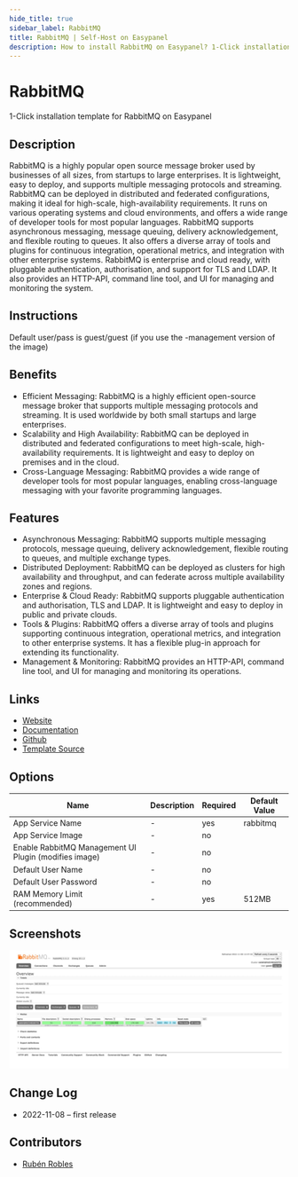 ```yaml
---
hide_title: true
sidebar_label: RabbitMQ
title: RabbitMQ | Self-Host on Easypanel
description: How to install RabbitMQ on Easypanel? 1-Click installation template for RabbitMQ on Easypanel
---
```


<!-- generated -->

# RabbitMQ

1-Click installation template for RabbitMQ on Easypanel

## Description

RabbitMQ is a highly popular open source message broker used by businesses of all sizes, from startups to large enterprises. It is lightweight, easy to deploy, and supports multiple messaging protocols and streaming. RabbitMQ can be deployed in distributed and federated configurations, making it ideal for high-scale, high-availability requirements. It runs on various operating systems and cloud environments, and offers a wide range of developer tools for most popular languages. RabbitMQ supports asynchronous messaging, message queuing, delivery acknowledgement, and flexible routing to queues. It also offers a diverse array of tools and plugins for continuous integration, operational metrics, and integration with other enterprise systems. RabbitMQ is enterprise and cloud ready, with pluggable authentication, authorisation, and support for TLS and LDAP. It also provides an HTTP-API, command line tool, and UI for managing and monitoring the system.

## Instructions

Default user/pass is guest/guest (if you use the -management version of the image)

## Benefits

- Efficient Messaging: RabbitMQ is a highly efficient open-source message broker that supports multiple messaging protocols and streaming. It is used worldwide by both small startups and large enterprises.
- Scalability and High Availability: RabbitMQ can be deployed in distributed and federated configurations to meet high-scale, high-availability requirements. It is lightweight and easy to deploy on premises and in the cloud.
- Cross-Language Messaging: RabbitMQ provides a wide range of developer tools for most popular languages, enabling cross-language messaging with your favorite programming languages.

## Features

- Asynchronous Messaging: RabbitMQ supports multiple messaging protocols, message queuing, delivery acknowledgement, flexible routing to queues, and multiple exchange types.
- Distributed Deployment: RabbitMQ can be deployed as clusters for high availability and throughput, and can federate across multiple availability zones and regions.
- Enterprise & Cloud Ready: RabbitMQ supports pluggable authentication and authorisation, TLS and LDAP. It is lightweight and easy to deploy in public and private clouds.
- Tools & Plugins: RabbitMQ offers a diverse array of tools and plugins supporting continuous integration, operational metrics, and integration to other enterprise systems. It has a flexible plug-in approach for extending its functionality.
- Management & Monitoring: RabbitMQ provides an HTTP-API, command line tool, and UI for managing and monitoring its operations.

## Links

- [Website](https://www.rabbitmq.com/)
- [Documentation](https://www.rabbitmq.com/documentation.html)
- [Github](https://github.com/rabbitmq/rabbitmq-server/)
- [Template Source](https://github.com/easypanel-io/templates/tree/main/templates/rabbitmq)

## Options

Name | Description | Required | Default Value
-|-|-|-
App Service Name | - | yes | rabbitmq
App Service Image | - | no | 
Enable RabbitMQ Management UI Plugin (modifies image) | - | no | 
Default User Name | - | no | 
Default User Password | - | no | 
RAM Memory Limit (recommended) | - | yes | 512MB

## Screenshots

![RabbitMQ Screenshot](./assets/screenshot.jpg)

## Change Log

- 2022-11-08 – first release

## Contributors

- [Rubén Robles](https://github.com/D8vjork)
